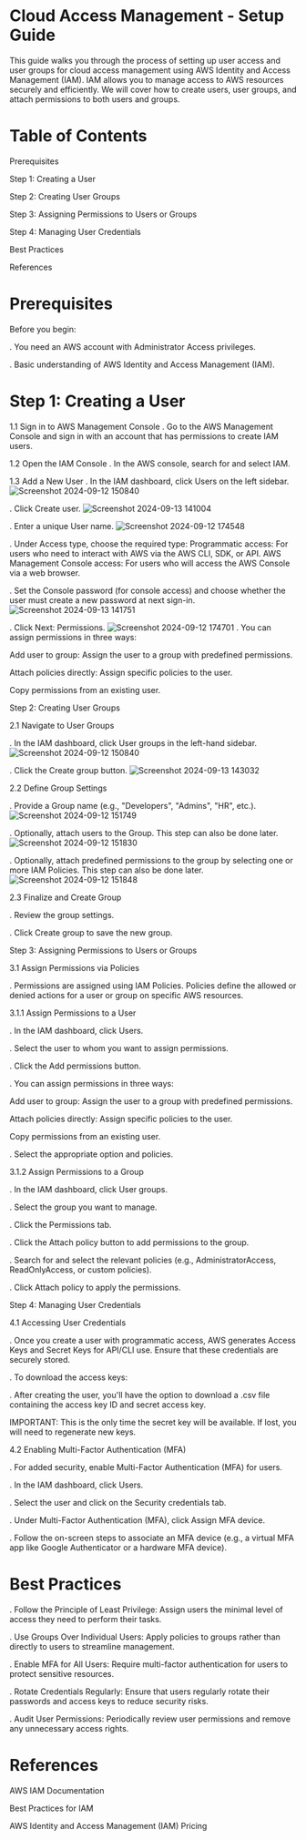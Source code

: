 
# Cloud Access Management - Setup Guide

This guide walks you through the process of setting up user access and user groups for cloud access management using AWS Identity and Access Management (IAM). IAM allows you to manage access to AWS resources securely and efficiently. We will cover how to create users, user groups, and attach permissions to both users and groups.

# Table of Contents

Prerequisites

Step 1: Creating a User

Step 2: Creating User Groups

Step 3: Assigning Permissions to Users or Groups

Step 4: Managing User Credentials

Best Practices

References

# Prerequisites

Before you begin:

. You need an AWS account with Administrator Access privileges.

. Basic understanding of AWS Identity and Access Management (IAM).

# Step 1: Creating a User

1.1 Sign in to AWS Management Console
 . Go to the AWS Management Console and sign in with an account that has permissions to create IAM users.

1.2 Open the IAM Console
 . In the AWS console, search for and select IAM.

1.3 Add a New User
 . In the IAM dashboard, click Users on the left sidebar.
![Screenshot 2024-09-12 150840](https://github.com/user-attachments/assets/4e2cdb7d-90ae-4c7d-ae82-0dfd47f8971c)

 . Click Create user.
![Screenshot 2024-09-13 141004](https://github.com/user-attachments/assets/8b53c2c1-dee5-4c07-abae-9e5063f5b987)

 . Enter a unique User name.
![Screenshot 2024-09-12 174548](https://github.com/user-attachments/assets/1ee5f9c3-9049-4938-930e-e9d902d86d2c)

 . Under Access type, choose the required type:
Programmatic access: For users who need to interact with AWS via the AWS CLI, SDK, or API.
AWS Management Console access: For users who will access the AWS Console via a web browser.

 . Set the Console password (for console access) and choose whether the user must create a new password at next sign-in.
![Screenshot 2024-09-13 141751](https://github.com/user-attachments/assets/d95a320a-f96e-41b4-aad7-45f1a0f57cfd)

 . Click Next: Permissions.
![Screenshot 2024-09-12 174701](https://github.com/user-attachments/assets/8f21604d-16dc-452b-9802-54032da7b4e2)
. You can assign permissions in three ways:

Add user to group: Assign the user to a group with predefined permissions.

Attach policies directly: Assign specific policies to the user.

Copy permissions from an existing user.


Step 2: Creating User Groups

2.1 Navigate to User Groups

 . In the IAM dashboard, click User groups in the left-hand sidebar.
 ![Screenshot 2024-09-12 150840](https://github.com/user-attachments/assets/4e2cdb7d-90ae-4c7d-ae82-0dfd47f8971c)

 . Click the Create group button.
![Screenshot 2024-09-13 143032](https://github.com/user-attachments/assets/d2349ad0-eafd-4f8d-a714-80d26abc20e5)

2.2 Define Group Settings

 . Provide a Group name (e.g., "Developers", "Admins", "HR", etc.).
![Screenshot 2024-09-12 151749](https://github.com/user-attachments/assets/55b2bae2-f363-44e6-9664-8c2f16d01eed)

 . Optionally, attach users to the Group. This step can also be done later.
![Screenshot 2024-09-12 151830](https://github.com/user-attachments/assets/dbe13276-f75e-4538-bf77-e3ba35b61e81) 

 . Optionally, attach predefined permissions to the group by selecting one or more IAM Policies. This step can also be done later.
![Screenshot 2024-09-12 151848](https://github.com/user-attachments/assets/5f0a9232-f1ad-4389-86d5-5dd29b0e171c)

2.3 Finalize and Create Group

 . Review the group settings.

 . Click Create group to save the new group.

Step 3: Assigning Permissions to Users or Groups

3.1 Assign Permissions via Policies

 . Permissions are assigned using IAM Policies. Policies define the allowed or denied actions for a user or group on specific AWS resources.

3.1.1 Assign Permissions to a User

 . In the IAM dashboard, click Users.

 . Select the user to whom you want to assign permissions.

 . Click the Add permissions button.

 . You can assign permissions in three ways:

Add user to group: Assign the user to a group with predefined permissions.

Attach policies directly: Assign specific policies to the user.

Copy permissions from an existing user.

 . Select the appropriate option and policies.

3.1.2 Assign Permissions to a Group

 . In the IAM dashboard, click User groups.

 . Select the group you want to manage.

 . Click the Permissions tab.

 . Click the Attach policy button to add permissions to the group.

 . Search for and select the relevant policies (e.g., AdministratorAccess, ReadOnlyAccess, or custom policies).

 . Click Attach policy to apply the permissions.

Step 4: Managing User Credentials

4.1 Accessing User Credentials

. Once you create a user with programmatic access, AWS generates Access Keys and Secret Keys for API/CLI use. Ensure that these credentials are securely stored.

. To download the access keys:

. After creating the user, you'll have the option to download a .csv file containing the access key ID and secret access key.

IMPORTANT: This is the only time the secret key will be available. If lost, you will need to regenerate new keys.

4.2 Enabling Multi-Factor Authentication (MFA)

. For added security, enable Multi-Factor Authentication (MFA) for users.

. In the IAM dashboard, click Users.

. Select the user and click on the Security credentials tab.

. Under Multi-Factor Authentication (MFA), click Assign MFA device.

. Follow the on-screen steps to associate an MFA device (e.g., a virtual MFA app like Google Authenticator or a hardware MFA device).

# Best Practices

. Follow the Principle of Least Privilege: Assign users the minimal level of access they need to perform their tasks.

. Use Groups Over Individual Users: Apply policies to groups rather than directly to users to streamline management.

. Enable MFA for All Users: Require multi-factor authentication for users to protect sensitive resources.

. Rotate Credentials Regularly: Ensure that users regularly rotate their passwords and access keys to reduce security risks.

. Audit User Permissions: Periodically review user permissions and remove any unnecessary access rights.

# References

AWS IAM Documentation

Best Practices for IAM

AWS Identity and Access Management (IAM) Pricing
